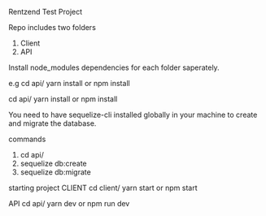 Rentzend Test Project

Repo includes two folders
1. Client
2. API

Install node_modules dependencies for each folder saperately.

e.g
cd api/
yarn install or npm install

cd api/
yarn install or npm install

You need to have sequelize-cli installed globally in your machine to create and migrate the database.

commands
1. cd api/
2. sequelize db:create
3. sequelize db:migrate

starting project
CLIENT
    cd client/
    yarn start or npm start

API
    cd api/
    yarn dev or npm run dev
